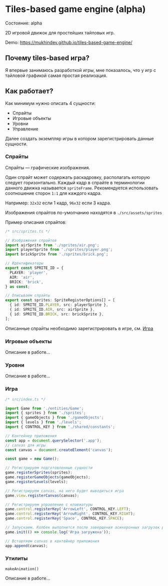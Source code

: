 # Tiles-based game engine (alpha)

Состояние: alpha

2D игровой движок для простейших тайловых игр.

Demo: https://mukhindev.github.io/tiles-based-game-engine/

## Почему tiles-based игра?

Я впервые занимаюсь разработкой игры, мне показалось,
что у игр с тайловой графикой самая простая реализация.

## Как работает?

Как минимум нужно описать 4 сущности:

* Спрайты
* Игровые объекты
* Уровни
* Управление

Далее создать экземпляр игры в котором зарегистрировать данные сущности.

### Спрайты

Спрайты — графические изображения.

Один спрайт может содержать раскадровку, располагать которую следует горизонтально.
Каждый кадр в спрайте в терминологии данного движка называется `spriteFrame`.
Рекомендуется использовать соотношение сторон `1:1` для каждого кадра.

Например: `32x32` если 1 кадр, `96x32` если 3 кадра.

Изображения спрайтов по-умолчанию находятся в `./src/assets/sprites`

Пример описания спрайтов:

```ts
/* src/sprites.ts */

// Изображения спрайтов
import airSprite from './sprites/air.png';
import playerSprite from './sprites/player.png';
import brickSprite from './sprites/brick.png';

// Идентификаторы
export const SPRITE_ID = {
  PLAYER: 'player',
  AIR: 'air',
  BRICK: 'brick',
} as const;

// Описываем спрайты 
export const sprites: SpriteRegisterOptions[] = [
  { id: SPRITE_ID.PLAYER, src: playerSprite },
  { id: SPRITE_ID.AIR, src: airSprite },
  { id: SPRITE_ID.BRICK, src: brickSprite },
];
```

Описанные спрайты необходимо зарегистрировать в игре, см. [Игра](#игра)

### Игровые объекты

Описание в работе...

### Уровни

Описание в работе...

### Игра

```ts
/* src/index.ts */

import Game from './entities/Game';
import { sprites } from './sprites';
import { gameObjects } from './gameObjects';
import { levels } from './levels';
import { CONTROL_KEY } from './shared/constants';

// Контейнер приложения
const app = document.querySelector('.app');
// canvas для игры
const canvas = document.createElement('canvas');

const game = new Game();

// Регистрируем подготовленные сущности
game.registerSprites(sprites);
game.registerGameObjects(gameObjects);
game.registerLevels(levels);

// Регистрируем canvas, на него будет выводиться игра
game.view.registerCanvas(canvas);

// Регистрируем управление с клавиатуры
game.control.registerKey('ArrowLeft', CONTROL_KEY.LEFT);
game.control.registerKey('ArrowRight', CONTROL_KEY.RIGHT);
game.control.registerKey('Space', CONTROL_KEY.SPACE);

// Запускаем. Колбек выполнится после заверщения асинхронных загрузок ресурсов
game.init(() => console.log('Игра загружена'));

// Вставляем canvas в контейнер приложения
app.append(canvas);
```

### Утилиты

`makeAnimation()`

Описание в работе...
